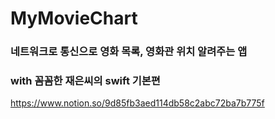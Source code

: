 # MyMovieChart

### 네트워크로 통신으로 영화 목록, 영화관 위치 알려주는 앱 
### with 꼼꼼한 재은씨의 swift 기본편


https://www.notion.so/9d85fb3aed114db58c2abc72ba7b775f
